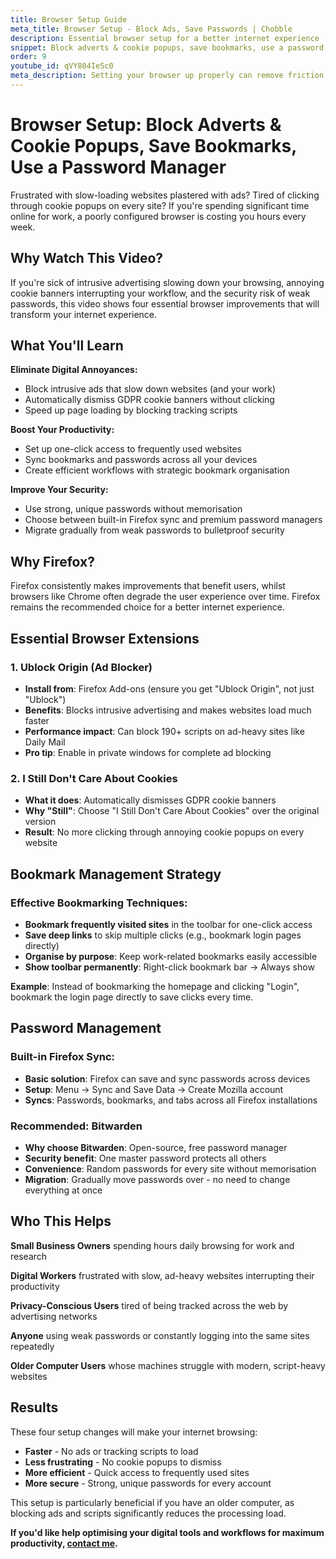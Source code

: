 ```yaml
---
title: Browser Setup Guide
meta_title: Browser Setup - Block Ads, Save Passwords | Chobble
description: Essential browser setup for a better internet experience
snippet: Block adverts & cookie popups, save bookmarks, use a password manager
order: 9
youtube_id: qVY804IeSc0
meta_description: Setting your browser up properly can remove friction - four favourite ways to improve your internet experience
---
```


# Browser Setup: Block Adverts & Cookie Popups, Save Bookmarks, Use a Password Manager

Frustrated with slow-loading websites plastered with ads? Tired of clicking through cookie popups on every site? If you're spending significant time online for work, a poorly configured browser is costing you hours every week.

## Why Watch This Video?

If you're sick of intrusive advertising slowing down your browsing, annoying cookie banners interrupting your workflow, and the security risk of weak passwords, this video shows four essential browser improvements that will transform your internet experience.

## What You'll Learn

**Eliminate Digital Annoyances:**
- Block intrusive ads that slow down websites (and your work)
- Automatically dismiss GDPR cookie banners without clicking
- Speed up page loading by blocking tracking scripts

**Boost Your Productivity:**
- Set up one-click access to frequently used websites
- Sync bookmarks and passwords across all your devices
- Create efficient workflows with strategic bookmark organisation

**Improve Your Security:**
- Use strong, unique passwords without memorisation
- Choose between built-in Firefox sync and premium password managers
- Migrate gradually from weak passwords to bulletproof security

## Why Firefox?

Firefox consistently makes improvements that benefit users, whilst browsers like Chrome often degrade the user experience over time. Firefox remains the recommended choice for a better internet experience.

## Essential Browser Extensions

### 1. Ublock Origin (Ad Blocker)
- **Install from**: Firefox Add-ons (ensure you get "Ublock Origin", not just "Ublock")
- **Benefits**: Blocks intrusive advertising and makes websites load much faster
- **Performance impact**: Can block 190+ scripts on ad-heavy sites like Daily Mail
- **Pro tip**: Enable in private windows for complete ad blocking

### 2. I Still Don't Care About Cookies
- **What it does**: Automatically dismisses GDPR cookie banners
- **Why "Still"**: Choose "I Still Don't Care About Cookies" over the original version
- **Result**: No more clicking through annoying cookie popups on every website

## Bookmark Management Strategy

### Effective Bookmarking Techniques:
- **Bookmark frequently visited sites** in the toolbar for one-click access
- **Save deep links** to skip multiple clicks (e.g., bookmark login pages directly)
- **Organise by purpose**: Keep work-related bookmarks easily accessible
- **Show toolbar permanently**: Right-click bookmark bar → Always show

**Example**: Instead of bookmarking the homepage and clicking "Login", bookmark the login page directly to save clicks every time.

## Password Management

### Built-in Firefox Sync:
- **Basic solution**: Firefox can save and sync passwords across devices
- **Setup**: Menu → Sync and Save Data → Create Mozilla account
- **Syncs**: Passwords, bookmarks, and tabs across all Firefox installations

### Recommended: Bitwarden
- **Why choose Bitwarden**: Open-source, free password manager
- **Security benefit**: One master password protects all others
- **Convenience**: Random passwords for every site without memorisation
- **Migration**: Gradually move passwords over - no need to change everything at once

## Who This Helps

**Small Business Owners** spending hours daily browsing for work and research

**Digital Workers** frustrated with slow, ad-heavy websites interrupting their productivity

**Privacy-Conscious Users** tired of being tracked across the web by advertising networks

**Anyone** using weak passwords or constantly logging into the same sites repeatedly

**Older Computer Users** whose machines struggle with modern, script-heavy websites

## Results

These four setup changes will make your internet browsing:
- **Faster** - No ads or tracking scripts to load
- **Less frustrating** - No cookie popups to dismiss
- **More efficient** - Quick access to frequently used sites
- **More secure** - Strong, unique passwords for every account

This setup is particularly beneficial if you have an older computer, as blocking ads and scripts significantly reduces the processing load.

**If you'd like help optimising your digital tools and workflows for maximum productivity, [contact me](/contact/).**